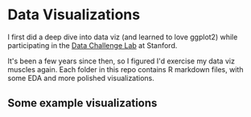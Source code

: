 # Data Visualizations

I first did a deep dive into data viz (and learned to love ggplot2) while participating in the [Data Challenge Lab](https://datalab.stanford.edu/) at Stanford. 

It's been a few years since then, so I figured I'd exercise my data viz muscles again. Each folder in this repo contains R markdown files, with some EDA and more polished visualizations.

## Some example visualizations
